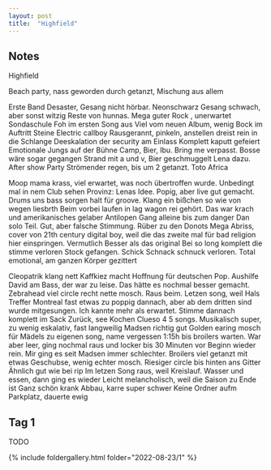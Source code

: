 ```yaml
---
layout: post
title:  "Highfield"
---
```



## Notes
Highfield

Beach party, nass geworden durch getanzt, Mischung aus allem


Erste Band Desaster, Gesang nicht hörbar.
Neonschwarz Gesang schwach, aber sonst witzig
Reste von hunnas. Mega guter Rock , unerwartet
Sondaschule
   Foh im ersten Song aus
   Viel vom neuen Album, wenig Bock im Auftritt
Steine
Electric callboy
    Rausgerannt, pinkeln, anstellen dreist rein in die Schlange
    Deeskalation der security am Einlass
    Komplett kaputt gefeiert
    Emotionale Jungs auf der Bühne
Camp, Bier, Ibu. Bring me verpasst. Bosse wäre sogar gegangen
Strand mit a und v, Bier geschmuggelt
Lena dazu. After show Party
Strömender regen, bis um 2 getanzt. Toto Africa


Moop mama krass, viel erwartet, was noch übertroffen wurde. Unbedingt mal in nem Club sehen
Provinz: Lenas Idee. Popig, aber live gut gemacht. Drums uns bass sorgen halt für groove. Klang ein bißchen so wie von wegen liesbrth
Beim vorbei laufen in lag wagon rei gehört. Das war krach und amerikanisches gelaber
Antilopen Gang alleine bis zum danger Dan solo Teil. Gut, aber falsche Stimmung.
Rüber zu den Donots
Mega Abriss, cover von 21th century digital boy, weil die das zweite mal für bad religion hier einspringen. Vermutlich Besser als das original
Bei so long komplett die stimme verloren
Stock gefangen. Schick Schnack schnuck verloren. Total emotional, am ganzen Körper gezittert


Cleopatrik klang nett
Kaffkiez macht Hoffnung für deutschen Pop. Aushilfe David am Bass, der war zu leise. Das hätte es nochmal besser gemacht.
Zebrahead viel circle recht nette mosch. Raus beim. Letzen song, weil Hals Treffer
Montreal fast etwas zu poppig dannach, aber ab dem dritten sind wurde mitgesungen. Ich kannte mehr als erwartet. Stimme dannach komplett im Sack
Zurück, see
Kochen
Clueso 4 5 songs. Musikalisch super, zu wenig eskalativ, fast langweilig
Madsen
   richtig gut
   Golden earing mosch für Mädels zu eigenen song, name vergessen
1:15h bis broilers warten. War aber leer, ging nochmal raus und locker bis 30 Minuten vor Beginn wieder rein. Mir ging es seit Madsen immer schlechter.
Broilers
   viel getanzt mit etwas Geschubse, wenig echter mosch.
   Riesiger circle bis hinten ans Gitter
   Ähnlich gut wie bei rip
   Im letzen Song raus, weil Kreislauf. Wasser und essen, dann ging es wieder
   Leicht melancholisch, weil die Saison zu Ende ist
Ganz schön krank
Abbau, karre super schwer
Keine Ordner aufm Parkplatz, dauerte ewig




## Tag 1

TODO

{% include foldergallery.html folder="2022-08-23/1" %}

